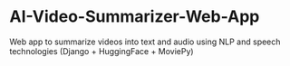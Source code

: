# AI-Video-Summarizer-Web-App
Web app to summarize videos into text and audio using NLP and speech technologies (Django + HuggingFace + MoviePy)
